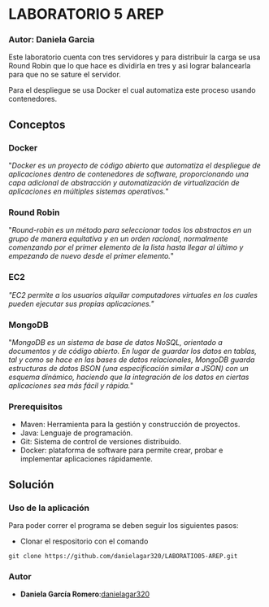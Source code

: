 # LABORATORIO 5 AREP

### Autor: Daniela Garcia 


Este laboratorio cuenta con tres servidores y para distribuir la carga se usa Round Robin que lo que hace es dividirla en tres y asi lograr balancearla para que no se sature el servidor.

Para el despliegue se usa Docker el cual automatiza este proceso usando contenedores.

## Conceptos

### Docker

"*Docker es un proyecto de código abierto que automatiza el despliegue de aplicaciones dentro de contenedores de software, proporcionando una capa adicional de abstracción y automatización de virtualización de aplicaciones en múltiples sistemas operativos.*"


### Round Robin
"*Round-robin es un método para seleccionar todos los abstractos en un grupo de manera equitativa y en un orden racional, normalmente comenzando por el primer elemento de la lista hasta llegar al último y empezando de nuevo desde el primer elemento.*"


### EC2
*"EC2 permite a los usuarios alquilar computadores virtuales en los cuales pueden ejecutar sus propias aplicaciones."*


### MongoDB
"*MongoDB es un sistema de base de datos NoSQL, orientado a documentos y de código abierto. En lugar de guardar los datos en tablas, tal y como se hace en las bases de datos relacionales, MongoDB guarda estructuras de datos BSON (una especificación similar a JSON) con un esquema dinámico, haciendo que la integración de los datos en ciertas aplicaciones sea más fácil y rápida.*"




### Prerequisitos
* Maven: Herramienta para la gestión y construcción de proyectos.
* Java: Lenguaje de programación.
* Git: Sistema de control de versiones distribuido.
* Docker: plataforma de software para permite crear, probar e implementar aplicaciones rápidamente.

## Solución


### Uso de la aplicación

Para poder correr el programa se deben seguir los siguientes pasos:
* Clonar el respositorio con el comando

```
git clone https://github.com/danielagar320/LABORATIO05-AREP.git

```

### Autor

* **Daniela García Romero**:[danielagar320](https://github.com/danielagar320)